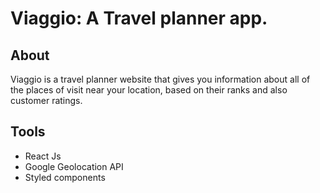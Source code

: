 # Viaggio: A Travel planner app.

## About

Viaggio is a travel planner website that gives you information about all of the places of visit near your location, based on their ranks and also customer ratings.

## Tools
- React Js
- Google Geolocation API
- Styled components
